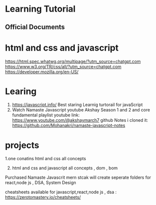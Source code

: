 # Learning Tutorial
## Official Documents
# html and css and javascript 
https://html.spec.whatwg.org/multipage/?utm_source=chatgpt.com
https://www.w3.org/TR/css/all/?utm_source=chatgpt.com
https://developer.mozilla.org/en-US/

# Learing 
1. https://javascript.info/    Best staring Learnig turtorail for javaScript 
3. Watch Namaste Javascript youtube Akshay Season 1 and 2 and core fundamental playlist
   youtube link: https://www.youtube.com/@akshaymarch7
   github Notes i cloned it: https://github.com/Mohanakri/namaste-javascript-notes



# projects 
1.one conatins html and css all concepts

2. html and css and javascript all concepts , dom , bom



Purchased Namaste Javascrit mern stcak will create seperate folders for react,node js , DSA, System Design 

cheatsheets available for javascript,react,node js , dsa :  https://zerotomastery.io/cheatsheets/ 
